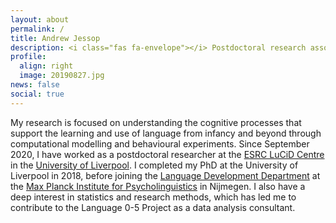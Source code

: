 ```yaml
---
layout: about
permalink: /
title: Andrew Jessop
description: <i class="fas fa-envelope"></i> Postdoctoral research associate<br><br>ESRC LuCiD Centre at The University of Liverpool<br><i class="fas fa-envelope"></i> andrew.jessop (at) [liverpool.ac.uk]
profile:
  align: right
  image: 20190827.jpg
news: false
social: true
---
```


My research is focused on understanding the cognitive processes that support the learning and use of language from infancy and beyond through computational modelling and behavioural experiments. Since September 2020, I have worked as a postdoctoral researcher at the [ESRC LuCiD Centre](http://lucid.ac.uk/) in the [University of Liverpool](https://www.liverpool.ac.uk/institute-of-life-and-human-sciences/schools-and-departments/department-of-psychological-sciences/research/language-and-development/). I completed my PhD at the University of Liverpool in 2018, before joining the [Language Development Department](https://www.mpi.nl/departments/language-development) at the [Max Planck Institute for Psycholinguistics](https://www.mpi.nl/) in Nijmegen. I also have a deep interest in statistics and research methods, which has led me to contribute to the Language 0-5 Project as a data analysis consultant.
